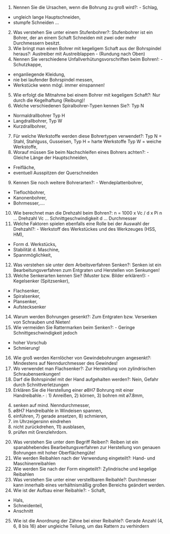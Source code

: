1. Nennen Sie die Ursachen, wenn die Bohrung zu groß wird?: - Schlag,
- ungleich lange Hauptschneiden,
- stumpfe Schneiden ...
2. Was verstehen Sie unter einem Stufenbohrer?: Stufenbohrer ist ein Bohrer,
der an einem Schaft Schneiden mit zwei oder mehr Durchmessern besitzt.
3. Wie bringt man einen Bohrer mit kegeligem Schaft aus der Bohrspindel
heraus?: Austreiber mit Austreiblappen - (Rundung nach Oben)
4. Nennen Sie verschiedene Unfallverhütungsvorschriften beim Bohren!: -
Schutzkappe,
- enganliegende Kleidung,
- nie bei laufender Bohrspindel messen,
- Werkstücke wenn mögl. immer einspannen!
5. Wie erfolgt die Mitnahme bei einem Bohrer mit kegeligem Schaft?: Nur
durch die Kegelhaftung (Reibung)!
6. Welche verschiedenen Spiralbohrer-Typen kennen Sie?: Typ N
- Normaldrallbohrer
Typ H
- Langdrallbohrer,
Typ W
- Kurzdrallbohrer,
7. Für welche Werkstoffe werden diese Bohrertypen verwendet?: Typ N =
Stahl, Stahlguss, Gusseisen,
Typ H = harte Werkstoffe
Typ W = weiche Werkstoffe,
8. Worauf müssen Sie beim Nachschleifen eines Bohrers achten?: - Gleiche
Länge der Hauptschneiden,
- Freifläche,
- eventuell Ausspitzen der Querschneiden
9. Kennen Sie noch weitere Bohrerarten?: - Wendeplattenbohrer,
- Tieflochbohrer,
- Kanonenbohrer,
- Bohrmesser,....
10. Wie berechnet man die Drehzahl beim Bohren?: n = 1000 x Vc / d x Pi
n ... Drehzahl
Vc ... Schnittgeschwindigkeit
d ... Durchmesser
11. Welche Faktoren spielen ebenfalls eine Rolle bei der Auswahl der
Drehzahl?: - Werkstoff des Werkstückes und des Werkzeuges (HSS, HM),
- Form d. Werkstücks,
- Stabilität d. Maschine,
- Spannmöglichkeit,
12. Was verstehen sie unter dem Arbeitsverfahren Senken?: Senken ist ein
Bearbeitungsverfahren zum Entgraten und Herstellen von Senkungen!
13. Welche Senkerarten kennen Sie? (Muster bzw. Bilder erklären!): -
Kegelsenker (Spitzsenker),
- Flachsenker,
- Spiralsenker,
- Plansenker,
- Aufstecksenker
14. Warum werden Bohrungen gesenkt?: Zum Entgraten bzw. Versenken von
Schrauben und Nieten!
15. Wie vermeiden Sie Rattermarken beim Senken?: - Geringe
Schnittgeschwindigkeit jedoch
- hoher Vorschub
- Schmierung!
16. Wie groß werden Kernlöcher von Gewindebohrungen angesenkt?: Mindestens auf Nenndurchmesser des Gewindes!
17. Wo verwendet man Flachsenker?: Zur Herstellung von zylindrischen
Schraubensenkungen!
18. Darf die Bohrspindel mit der Hand aufgehalten werden?: Nein, Gefahr
durch Schnittverletzungen
19. Erklären Sie die Herstellung einer ø8H7 Bohrung mit einer Handreibahle.-
: 1) Anreißen, 2) körnen, 3) bohren mit ø7.8mm,
4) senken auf mind. Nenndurchmesser,
5) ø8H7 Handreibahle in Windeisen spannen,
6) einführen, 7) gerade ansetzen, 8) schmieren,
9) im Uhrzeigersinn eindrehen
10) nicht zurückdrehen, 11) ausblasen,
12) prüfen mit Grenzlehrdorn.
20. Was verstehen Sie unter dem Begriff Reiben?: Reiben ist ein spanabhebendes Bearbeitungsverfahren zur Herstellung von genauen Bohrungen mit hoher
Oberflächengüte!
21. Wie werden Reibahlen nach der Verwendung eingeteilt?: Hand- und
Maschinenreibahlen
22. Wie werden Sie nach der Form eingeteilt?: Zylindrische und kegelige
Reibahlen
23. Was verstehen Sie unter einer verstellbaren Reibahle?: Durchmesser kann
innerhalb eines verhältnismäßig großen Bereichs geändert werden.
24. Wie ist der Aufbau einer Reibahle?: - Schaft,
- Hals,
- Schneidenteil,
- Anschnitt
25. Wie ist die Anordnung der Zähne bei einer Reibahle?: Gerade Anzahl (4,
6, 8 bis 16) aber ungleiche Teilung, um das Rattern zu verhindern
